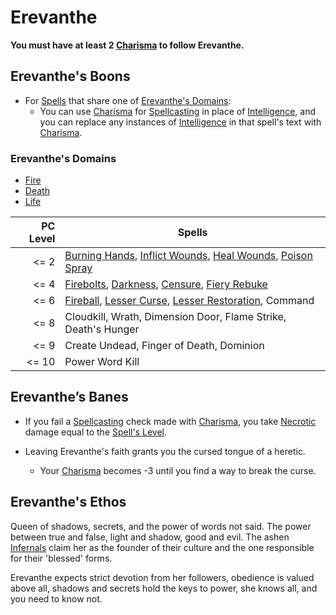 # Erevanthe
**You must have at least 2 [Charisma](../../../../Player%20Characters/Chosen%20Statistics/Charisma.md) to follow Erevanthe.**
## Erevanthe's Boons
- For [Spells](../../../Spells.md) that share one of [Erevanthe's Domains](Erevanthe.md#Erevanthe's%20Domains):
	- You can use [Charisma](../../../../Player%20Characters/Chosen%20Statistics/Charisma.md) for [Spellcasting](../../../Spellcasting.md) in place of [Intelligence](../../../../Player%20Characters/Chosen%20Statistics/Intelligence.md), and you can replace any instances of [Intelligence](../../../../Player%20Characters/Chosen%20Statistics/Intelligence.md) in that spell's text with [Charisma](../../../../Player%20Characters/Chosen%20Statistics/Charisma.md).
### Erevanthe's Domains
- [Fire](../../../Spell%20Domains/Fire.md)
- [Death](../../../Spell%20Domains/Death.md)
- [Life](../../../Spell%20Domains/Life.md)

| PC Level | Spells                                                                                                                                                                                                                                                                             |
| -------: | ---------------------------------------------------------------------------------------------------------------------------------------------------------------------------------------------------------------------------------------------------------------------------------- |
|   <=   2 | [Burning Hands](../../Mythril%20Spells/Level%201/Burning%20Hands.md), [Inflict Wounds](../../Mythril%20Spells/Level%201/Inflict%20Wounds.md), [Heal Wounds](../../Mythril%20Spells/Level%201/Heal%20Wounds.md), [Poison Spray](../../Mythril%20Spells/Level%201/Poison%20Spray.md) |
|   <=   4 | [Firebolts](../../Mythril%20Spells/Level%202/Firebolts.md), [Darkness](../../Mythril%20Spells/Level%202/Darkness.md), [Censure](../../Mythril%20Spells/Level%202/Censure.md), [Fiery Rebuke](../../Mythril%20Spells/Level%202/Fiery%20Rebuke.md)                                   |
|   <=   6 | [Fireball](../../Mythril%20Spells/Level%203/Fireball.md), [Lesser Curse](../../Mythril%20Spells/Level%203/Lesser%20Curse.md), [Lesser Restoration](../../Mythril%20Spells/Level%203/Lesser%20Restoration.md), Command                                                              |
|   <=   8 | Cloudkill, Wrath, Dimension Door, Flame Strike, Death's Hunger                                                                                                                                                                                                                     |
|   <=   9 | Create Undead, Finger of Death, Dominion                                                                                                                                                                                                                                           |
|    <= 10 | Power Word Kill                                                                                                                                                                                                                                                                    |
## Erevanthe’s Banes
- If you fail a [Spellcasting](../../../Spellcasting.md) check made with [Charisma](../../../../Player%20Characters/Chosen%20Statistics/Charisma.md), you take [Necrotic](../../../../Damage%20Types/Necrotic.md) damage equal to the [Spell's Level](../../../Spell%20Level.md).

- Leaving Erevanthe's faith grants you the cursed tongue of a heretic.
	- Your [Charisma](../../../../Player%20Characters/Chosen%20Statistics/Charisma.md) becomes -3 until you find a way to break the curse.

## Erevanthe's Ethos
Queen of shadows, secrets, and the power of words not said. The power between true and false, light and shadow, good and evil. The ashen [Infernals](../../../../Player%20Characters/Ancenstries/Infernals.md) claim her as the founder of their culture and the one responsible for their 'blessed' forms.

Erevanthe expects strict devotion from her followers, obedience is valued above all, shadows and secrets hold the keys to power, she knows all, and you need to know not.